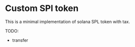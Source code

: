# Custom SPl token

This is a minimal implementation of solana SPL token with tax.

TODO:
- transfer
